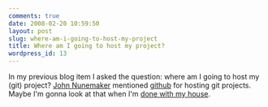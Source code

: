 ```yaml
---
comments: true
date: 2008-02-20 10:59:50
layout: post
slug: where-am-i-going-to-host-my-project
title: Where am I going to host my project?
wordpress_id: 13
---
```


In my previous blog item I asked the question: where am I going to host my (git) project? [John Nunemaker](http://railstips.org) mentioned [github](http://github.com) for hosting git projects. Maybe I'm gonna look at that when I'm [done with my house](http://gallerij.vanutsteen.nl/v/admin/verbouwing/).
